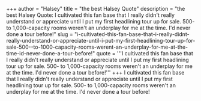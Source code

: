 +++
author = "Halsey"
title = "the best Halsey Quote"
description = "the best Halsey Quote: I cultivated this fan base that I really didn't really understand or appreciate until I put my first headlining tour up for sale. 500- to 1,000-capacity rooms weren't an underplay for me at the time. I'd never done a tour before!"
slug = "i-cultivated-this-fan-base-that-i-really-didnt-really-understand-or-appreciate-until-i-put-my-first-headlining-tour-up-for-sale-500--to-1000-capacity-rooms-werent-an-underplay-for-me-at-the-time-id-never-done-a-tour-before!"
quote = '''I cultivated this fan base that I really didn't really understand or appreciate until I put my first headlining tour up for sale. 500- to 1,000-capacity rooms weren't an underplay for me at the time. I'd never done a tour before!'''
+++
I cultivated this fan base that I really didn't really understand or appreciate until I put my first headlining tour up for sale. 500- to 1,000-capacity rooms weren't an underplay for me at the time. I'd never done a tour before!
